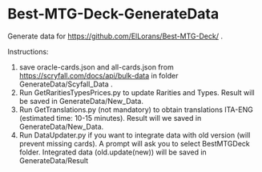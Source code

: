 # Best-MTG-Deck-GenerateData
Generate data for https://github.com/ElLorans/Best-MTG-Deck/ . 

Instructions:
1) save oracle-cards.json and all-cards.json from https://scryfall.com/docs/api/bulk-data in folder GenerateData/Scyfall_Data .
2) Run GetRaritiesTypesPrices.py to update Rarities and Types. Result will be saved in GenerateData/New_Data.
3) Run GetTranslations.py (not mandatory) to obtain translations ITA-ENG (estimated time: 10-15 minutes).  Result will we saved in GenerateData/New_Data.
4) Run DataUpdater.py if you want to integrate data with old version (will prevent missing cards). A prompt will ask you to select BestMTGDeck folder. Integrated data (old.update(new)) will be saved in GenerateData/Result
